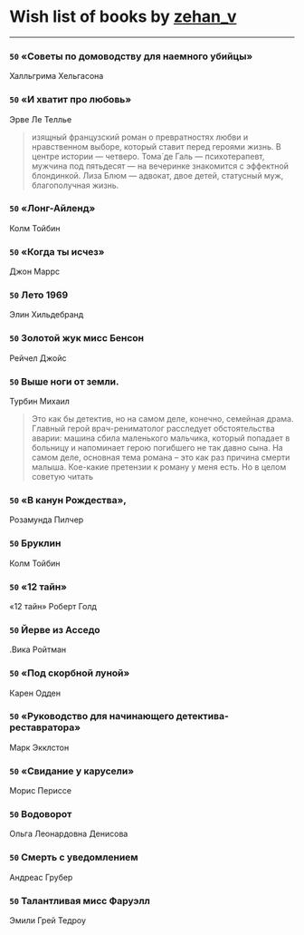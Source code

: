 # Wish list of books by [zehan_v](http://vk.com/id174598622)
---

### `50` «Советы по домоводству для наемного убийцы»
Халльгрима Хельгасона

### `50` «И хватит про любовь»
Эрве Ле Теллье
> изящный французский роман о превратностях любви и нравственном выборе, который ставит перед героями жизнь. В центре истории — четверо. Тома́ де Галь — психотерапевт, мужчина под пятьдесят — на вечеринке знакомится с эффектной блондинкой. Лиза Блюм — адвокат, двое детей, статусный муж, благополучная жизнь.

### `50` «Лонг-Айленд»
Колм Тойбин

### `50` «Когда ты исчез»
Джон Маррс

### `50` Лето 1969
Элин Хильдебранд

### `50` Золотой жук мисс Бенсон
Рейчел Джойс

### `50` Выше ноги от земли.
Турбин Михаил
> Это как бы детектив, но на самом деле, конечно, семейная драма. Главный герой врач-рениматолог расследует обстоятельства аварии: машина сбила маленького мальчика, который попадает в больницу и напоминает герою погибшего не так давно сына. На самом деле, основная тема романа – это как раз причина смерти малыша. Кое-какие претензии к роману у меня есть. Но в целом советую читать

### `50` «В канун Рождества»,
Розамунда Пилчер

### `50` Бруклин
Колм Тойбин

### `50` «12 тайн»
«12 тайн» Роберт Голд

### `50` Йерве из Асседо
.Вика Ройтман

### `50` «Под скорбной луной»
Карен Одден

### `50` «Руководство для начинающего детектива-реставратора»
Марк Экклстон

### `50` «Свидание у карусели»
Морис Периссе

### `50` Водоворот
Ольга Леонардовна Денисова

### `50` Смерть с уведомлением
Андреас Грубер

### `50` Талантливая мисс Фаруэлл
Эмили Грей Тедроу

